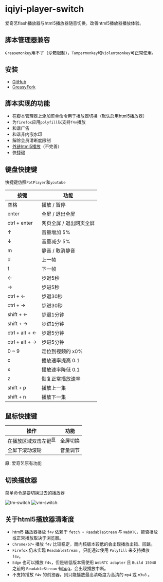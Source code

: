 # iqiyi-player-switch

爱奇艺flash播放器与html5播放器随意切换，改善html5播放器播放体验。

## 脚本管理器兼容
`Greasemonkey`用不了（沙箱限制），`Tampermonkey`和`Violentmonkey`可正常使用。

## 安装
* [GitHub](https://raw.githubusercontent.com/gooyie/userscript-iqiyi-player-switch/master/dist/iqiyi-player-switch.user.js)
* [GreasyFork](https://greasyfork.org/zh-CN/scripts/28356-iqiyi-player-switch)

## 脚本实现的功能
* 在脚本管理器上添加菜单命令用于播放器切换（默认启用html5播放器）
* 为`firefox`应用`polyfill`以支持`f4v`播放
* 和谐广告
* 和谐非内嵌水印
* 解除会员清晰度限制
* [外链html5播放](https://github.com/gooyie/userscript-iqiyi-player-switch/issues/7)（不完善）
* 快捷键

## 键盘快捷键
快捷键仿照`PotPlayer`和`youtube`

| 按键 | 功能 |
| ---- | ---- |
| 空格 | 播放 / 暂停 |
| enter | 全屏 / 退出全屏 |
| ctrl + enter | 网页全屏 / 退出网页全屏 |
| ↑ | 音量增加 5% |
| ↓ | 音量减少 5% |
| m | 静音 / 取消静音 |
| d | 上一帧 |
| f | 下一帧 |
| ← | 步退5秒 |
| → | 步进5秒 |
| ctrl + ← | 步退30秒 |
| ctrl + → | 步进30秒 |
| shift + ← | 步退1分钟 |
| shift + → | 步进1分钟 |
| ctrl + alt + ← | 步退5分钟 |
| ctrl + alt + → | 步进5分钟 |
| 0 ~ 9 | 定位到视频的 x0%|
| c | 播放速率提高 0.1 |
| x | 播放速率降低 0.1 |
| z | 恢复正常播放速率 |
| shift + p | 播放上一集 |
| shift + n | 播放下一集 |

## 鼠标快捷键

| 操作 | 功能 |
| ---- | ---- |
| 在播放区域双击左键<sup>[原](#note)<sup> | 全屏切换 |
| 全屏下滚动滚轮 | 音量调节 |

<a name='note'>原</a>: 爱奇艺原有功能

## 切换播放器
菜单命令是要切换过去的播放器

![tm-switch](https://user-images.githubusercontent.com/25021141/27002463-abce11aa-4e15-11e7-96d3-00ba314dbfbe.png)
![vm-switch](https://user-images.githubusercontent.com/25021141/27002466-b3b9407e-4e15-11e7-8c43-c1c7129bd899.png)

## 关于html5播放器清晰度
  * html5 播放器播放 `f4v` 依赖于 `fetch + ReadableStream` 与 `WebRTC`，能否播放或正常播放取决于浏览器。
  * `Chrome/57+` 播放 `f4v` 比较稳定，而内核版本较低的会出现播放出错、回跳。
  * `Firefox` 仍未实现 `ReadableStream` ，只能通过使用 `Polyfill` 来支持播放 `f4v`。
  * `Edge` 也可以播放 `f4v`，但是较低版本需使用 `WebRTC adapter` 且 `Build 15048` 之前的 `ReadableStream` 有[bug](https://developer.microsoft.com/en-us/microsoft-edge/platform/issues/8196907/)，会出现播放中断。
  * 不支持播放 `f4v` 的浏览器，则只能播放最高清晰度为高清的 `mp4` 或 `m3u8` 。
